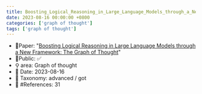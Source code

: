 ```yaml
---
title: Boosting_Logical_Reasoning_in_Large_Language_Models_through_a_New_Framework
date: 2023-08-16 00:00:00 +0800
categories: ['graph of thought']
tags: ['graph of thought']
---
```


- 📙Paper: "[Boosting Logical Reasoning in Large Language Models through a New Framework: The Graph of Thought](https://www.semanticscholar.org/paper/Boosting-Logical-Reasoning-in-Large-Language-Models-Lei-Lin/ba4aa83248a1d08b521392eb971e47d10b7c74e1)"
- 🔑Public: ✅
- ⚲ area: Graph of thought
- 📅 Date: 2023-08-16
- 🔎 Taxonomy: advanced / got
- 📝 #References: 31
